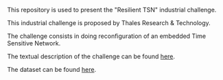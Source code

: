 This repository is used to present the "Resilient TSN" industrial challenge.

This industrial challenge is proposed by Thales Research & Technology. 

The challenge consists in doing reconfiguration of an embedded Time Sensitive Network.

The textual description of the challenge can be found [here](https://hal.science/hal-04630862).

The dataset can be found [here](TBD).

